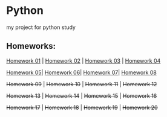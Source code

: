 # Python
 my project for python study

## Homeworks:
[Homework 01](https://github.com/fcss88/python/tree/main/HW01) |
[Homework 02](https://github.com/fcss88/python/tree/main/HW02) |
[Homework 03](https://github.com/fcss88/python/tree/main/HW03) |
[Homework 04](https://github.com/fcss88/python/tree/main/HW04)


[Homework 05](https://github.com/fcss88/python/tree/main/HW05)|
[Homework 06](https://github.com/fcss88/python/tree/main/HW06)|
[Homework 07](https://github.com/fcss88/python/tree/main/HW07)|
[Homework 08](https://github.com/fcss88/python/tree/main/HW08)

~~Homework 09~~ |
~~Homework 10~~ |
~~Homework 11~~ |
~~Homework 12~~ 

~~Homework 13~~ |
~~Homework 14~~ |
~~Homework 15~~ |
~~Homework 16~~ 

~~Homework 17~~ |
~~Homework 18~~ |
~~Homework 19~~ |
~~Homework 20~~ 
